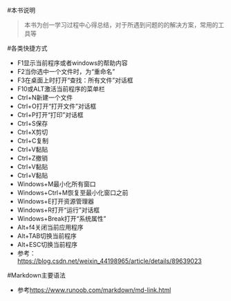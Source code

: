 #本书说明
>本书为创一学习过程中心得总结，对于所遇到问题的的解决方案，常用的工具等       


#各类快捷方式
+ F1显示当前程序或者windows的帮助内容  
+ F2当你选中一个文件时，为“重命名”  
+ F3在桌面上时打开“查找：所有文件”对话框  
+ F10或ALT激活当前程序的菜单栏  
+ Ctrl+N新建一个文件  
+ Ctrl+O打开“打开文件”对话框  
+ Ctrl+P打开“打印”对话框  
+ Ctrl+S保存  
+ Ctrl+X剪切
+ Ctrl+C复制
+ Ctrl+V黏贴
+ Ctrl+Z撤销
+ Ctrl+V黏贴
+ Ctrl+V黏贴
+ Windows+M最小化所有窗口
+ Windows+Ctrl+M恢复至最小化窗口之前
+ Windows+E打开资源管理器
+ Windows+R打开“运行”对话框
+ Windows+Break打开“系统属性”
+ Alt+f4关闭当前应用程序
+ Alt+TAB切换当前程序
+ Alt+ESC切换当前程序 
+ 参考：   
<https://blog.csdn.net/weixin_44198965/article/details/89639023>









#Markdown主要语法
+ 参考<https://www.runoob.com/markdown/md-link.html>


 






